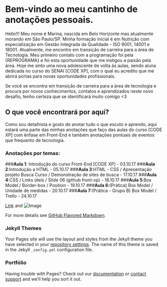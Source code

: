# Bem-vindo ao meu cantinho de anotações pessoais.

Hello!!! Meu nome é Marina, nascida em Belo Horizonte mas atualmente morando em São Paulo/SP.
Minha formação inicial é em Nutrição com especialização em Gestão Integrada da Qualidade - ISO 9001, 14001 e 18001.
Atualmente, me encontro em transição de carreira para a área de Tecnologia. Meu primeiro contato com a programação foi pela {REPROGRAMA} e foi esta oportunidade que me instigou a paixão pela área. Hoje me sinto uma nova adolescente de volta às aulas, sendo aluna dedicada no curso do SENAI [CODE XP], com o qual eu acredito que me abrirá portas para novas oportunidades profissionais. 
 
 Se você se encontra em transição de carreira para a área de tecnologia e procura por novos conhecimentos, contatos e aprendizados neste novo desafio, tenho certeza que se identificará muito comigo <3

## O que você encontrará por aqui?

Como sou detalhista e gosto de anotar tudo o que escuto e aprendo, aqui estará uma parte das minhas anotações que faço das aulas do curso [CODE XP] com ênfase em Front-End e também anotações pontuais de eventos que frequento de tecnologia. 

### Anotações por temas:

###**Aula 1**: Introdução do curso Front-End [CODE XP] - 03.10.17
###**Aula 2**:Introdução a HTML - 05.10.17
###**Aula 3**:HTML - CSS / Apresentação projeto Busca Curso / Demonstração de sites de busca - 17.10.17
###**Aula 4**:CSS / Links úteis / Slide 06 (github front-xp) - 18.10.17
###**Aula 5**:Box Model / Border-box / Position - 19.10.17
###**Aula 6**:(Prática) Box Model / Unidade de medidas - 20.10.17
###**Aula 7**:(Prática - Grupo B) Box Model / Trello - 24.10.17


[Link](url) and ![Image](src)


For more details see [GitHub Flavored Markdown](https://guides.github.com/features/mastering-markdown/).

### Jekyll Themes

Your Pages site will use the layout and styles from the Jekyll theme you have selected in your [repository settings](https://github.com/marinamaluta/marinamaluta.github.io/settings). The name of this theme is saved in the Jekyll `_config.yml` configuration file.

### Portfólio

Having trouble with Pages? Check out our [documentation](https://help.github.com/categories/github-pages-basics/) or [contact support](https://github.com/contact) and we’ll help you sort it out.

